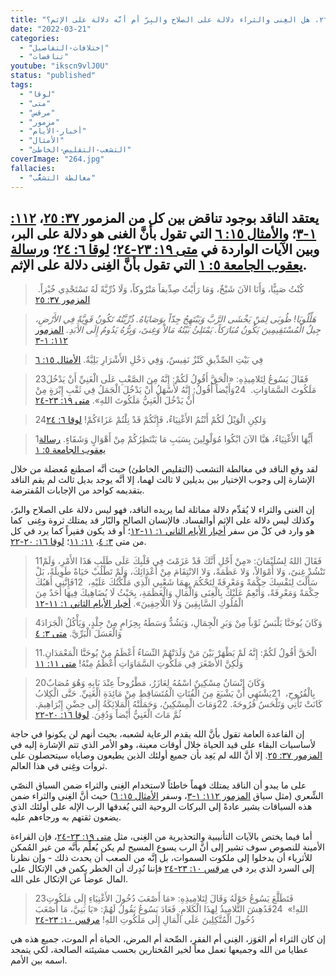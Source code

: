 ```yaml
---
title: "الإعتراض ٢٦٤، هل الغِنى والثراء دلالة على الصلاح والبِرّ أم أنَّه دلالة على الإثم؟"
date: "2022-03-21"
categories:
  - "إختلافات-التفاصيل"
  - "تناقضات"
youtube: "ikscn9vlJ0U"
status: "published"
tags:
  - "لوقا"
  - "متى"
  - "مرقس"
  - "مزمور"
  - "أخبار-الأيام"
  - "الأمثال"
  - "التشعب-التقليص-الخاطئ"
coverImage: "264.jpg"
fallacies:
  - "مغالطة التشعُّب"
---
```


## **يعتقد الناقد بوجود تناقض بين كل من المزمور [٣٧: ٢٥](https://www.bible.com//bible/101/PSA.37.25)، [١١٢: ١-٣](https://www.bible.com//bible/101/PSA.112.1-3)؛ و[الأمثال ١٥: ٦](https://www.bible.com//bible/101/PRO.15.6) التي تقول بأنَّ الغنى هو دلالة على البر، وبين الآيات الواردة في [متى ١٩: ٢٣-٢٤](https://www.bible.com//bible/101/MAT.19.23-24)؛ [لوقا ٦: ٢٤](https://www.bible.com//bible/101/LUK.6.24)؛ و[رسالة يعقوب الجامعة ٥: ١](https://www.bible.com//bible/101/JAS.5.1) التي تقول بأنَّ الغِنى دلالة على الإثم.**

> كُنْتُ صَبِيًّا، وَأَنَا الآنَ شَيْخٌ، وَمَا رَأَيْتُ صِدِّيقاً مَتْرُوكاً، وَلَا ذُرِّيَّةً لَهُ تَسْتَجْدِي خُبْزاً.  [المزمور ٣٧: ٢٥](https://www.bible.com//bible/101/PSA.37.25)

> _هَلِّلُويَا! طُوبَى لِمَنْ يَخْشَى الرَّبَّ وَيَبْتَهِجُ جِدّاً بِوَصَايَاهُ. ذُرِّيَّتُهُ تَكُونُ قَوِيَّةً فِي الأَرْضِ، جِيلُ الْمُسْتَقِيمِينَ يَكُونُ مُبَارَكاً. يَمْتَلِئُ بَيْتُهُ مَالاً وَغِنىً، وَبِرُّهُ يَدُومُ إِلَى الأَبَدِ._ [المزمور ١١٢: ١-٣](https://www.bible.com//bible/101/PSA.112.1-3)

> فِي بَيْتِ الصِّدِّيقِ كَنْزٌ نَفِيسٌ، وَفِي دَخْلِ الأَشْرَارِ بَلِيَّةٌ. [الأمثال ١٥: ٦](https://www.bible.com//bible/101/PRO.15.6)

> 23فَقَالَ يَسُوعُ لِتَلامِيذِهِ: «الْحَقَّ أَقُولُ لَكُمْ: إِنَّهُ مِنَ الصَّعْبِ عَلَى الْغَنِيِّ أَنْ يَدْخُلَ مَلَكُوتَ السَّمَاوَاتِ.  24وَأَيْضاً أَقُولُ: إِنَّهُ لأَسْهَلُ أَنْ يَدْخُلَ الْجَمَلُ فِي ثَقْبِ إِبْرَةٍ مِنْ أَنْ يَدْخُلَ الْغَنِيُّ مَلَكُوتَ اللهِ». [متى ١٩: ٢٣-٢٤](https://www.bible.com//bible/101/MAT.19.23-24)

> 24وَلكِنِ الْوَيْلُ لَكُمْ أَنْتُمُ الأَغْنِيَاءُ، فَإِنَّكُمْ قَدْ نِلْتُمْ عَزَاءَكُمْ! [لوقا ٦: ٢٤](https://www.bible.com//bible/101/LUK.6.24)

> 1أَيُّهَا الأَغْنِيَاءُ، هَيَّا الآنَ ابْكُوا مُوَلْوِلِينَ بِسَبَبِ مَا يَنْتَظِرُكُمْ مِنْ أَهْوَالٍ وَشَقَاءٍ. [رسالة يعقوب الجامعة ٥: ١](https://www.bible.com//bible/101/JAS.5.1)

لقد وقع الناقد في مغالطة التشعب (التقليص الخاطئ) حيث أنَّه اصطنع مُعضلة من خلال الإشارة إلى وجوب الإختيار بين بديلين لا ثالث لهما، إلا أنَّه يوجد بديل ثالث لم يقم الناقد بتقديمه كواحد من الإجابات المُفترضة.

إن الغنى والثراء لا يُقدِّم دلالة مماثلة لما يريده الناقد، فهو ليس دلالة على الصلاح والبرّ، وكذلك ليس دلالة على الإثم أوالفساد. فالإنسان الصالح والبّار قد يمتلك ثروة وغِنى  كما هو وارد في كلّ من سفر [أخبار الأيام الثاني ١: ١١-١٢](https://www.bible.com//bible/101/2CH.1.11-12)؛ أو قد يكون فقيراً كما يرد في كل من متى [٣: ٤](https://www.bible.com//bible/101/MAT.3.4)، [١١: ١١](https://www.bible.com//bible/101/MAT.11.11)؛ [لوقا ١٦: ٢٠-٢٢](https://www.bible.com//bible/101/LUK.16.20-22).

> 11فَقَالَ اللهُ لِسُلَيْمَانَ: «مِنْ أَجْلِ أَنَّكَ قَدْ عَزَمْتَ فِي قَلْبِكَ عَلَى طَلَبِ هَذَا الأَمْرِ، وَلَمْ تَنْشُدْ غِنىً، وَلا أَمْوَالاً، وَلا عَظَمَةً، وَلا الانْتِقَامَ مِنْ أَعْدَائِكَ، وَلَمْ تَطْلُبْ حَيَاةً طَوِيلَةً، بَلْ سَأَلْتَ لِنَفْسِكَ حِكْمَةً وَمَعْرِفَةً لِتَحْكُمَ بِهِمَا شَعْبِي الَّذِي مَلَّكْتُكَ عَلَيْهِ،  12فَإِنَّنِي أَهَبُكَ حِكْمَةً وَمَعْرِفَةً، وَأُنْعِمُ عَلَيْكَ بِالْغِنَى وَالْمَالِ وَالْعَظَمَةِ، بِحَيْثُ لَا يُضَاهِيكَ فِيهَا أَحَدٌ مِنَ الْمُلُوكِ السَّابِقِينَ وَلا اللَّاحِقِينَ». [أخبار الأيام الثاني ١: ١١-١٢](https://www.bible.com//bible/101/2CH.1.11-12)

> 4وَكَانَ يُوحَنَّا يَلْبَسُ ثَوْباً مِنْ وَبَرِ الْجِمَالِ، وَيَشُدُّ وَسَطَهُ بِحِزَامٍ مِنْ جِلْدٍ، وَيَأْكُلُ الْجَرَادَ وَالْعَسَلَ الْبَرِّيَّ. [متى ٣: ٤](https://www.bible.com//bible/101/MAT.3.4)

> 11الْحَقَّ أَقُولُ لَكُمْ: إِنَّهُ لَمْ يَظْهَرْ بَيْنَ مَنْ وَلَدَتْهُمْ النِّسَاءُ أَعْظَمُ مِنْ يُوحَنَّا الْمَعْمَدَانِ. وَلَكِنَّ الأَصْغَرَ فِي مَلَكُوتِ السَّمَاوَاتِ أَعْظَمُ مِنْهُ! [متى ١١: ١١](https://www.bible.com//bible/101/MAT.11.11)

> 20وَكَانَ إِنْسَانٌ مِسْكِينٌ اسْمُهُ لِعَازَرُ، مَطْرُوحاً عِنْدَ بَابِهِ وَهُوَ مُصَابٌ بِالْقُرُوحِ،  21يَشْتَهِي أَنْ يَشْبَعَ مِنَ الْفُتَاتِ الْمُتَسَاقِطِ مِنْ مَائِدَةِ الْغَنِيِّ. حَتَّى الْكِلابُ كَانَتْ تَأْتِي وَتَلْحَسُ قُرُوحَهُ. 22وَمَاتَ الْمِسْكِينُ، وَحَمَلَتْهُ الْمَلائِكَةُ إِلَى حِضْنِ إِبْرَاهِيمَ. ثُمَّ مَاتَ الْغَنِيُّ أَيْضاً وَدُفِنَ. [لوقا ١٦: ٢٠-٢٢](https://www.bible.com//bible/101/LUK.16.20-22)

إن القاعدة العامة تقول بأنَّ الله يقدم الرعاية لشعبه، بحيث أنهم لن يكونوا في حاجة لأساسيات البقاء على قيد الحياة خلال أوقات معينة، وهو الأمر الذي تتم الإشارة إليه في [المزمور ٣٧: ٢٥](https://www.bible.com//bible/101/PSA.37.25). إلا أنَّ الله لم يَعِد بأن جميع أولئك الذين يطيعون وصاياه سيتحصلون على ثروات وغِنى في هذا العالم.

على ما يبدو أن الناقد يمتلك فهماً خاطئاً لاستخدام الغِنى والثراء ضمن السياق النصّي الشِّعري (مثل سياق [المزمور ١١٢: ١-٣](https://www.bible.com//bible/101/PSA.112.1-3)، وسفر [الأمثال ١٥: ٦](https://www.bible.com//bible/101/PRO.15.6)) حيث أنَّ الغِنى والثراء ضمن هذه السياقات يشير عادةً إلى البركات الروحية التي يُغدقها الرب الإله على أولئك الذي يضعون ثقتهم به ورجاءهم عليه.

أما فيما يختص بالآيات التأنيبية والتحذيرية من الغِنى، مثل [متى ١٩: ٢٣-٢٤](https://www.bible.com//bible/101/MAT.19.23-24)، فإن القراءة الأمينة للنصوص سوف تشير إلى أنَّ الرب يسوع المسيح لم يكن يُعلِّم بأنَّه من غير المُمكن للأثرياء أن يدخلوا إلى ملكوت السموات، بل إنَّه من الصعب أن يحدث ذلك - وإن نظرنا إلى السرد الذي يرد في [مرقس ١٠: ٢٣-٢٤](https://www.bible.com//bible/101/MRK.10.23-24) فإننا نُدِرك أن الخطر يكمن في الإتكال على المال عوضاً عن الإتكال على الله.

> 23فَتَطَلَّعَ يَسُوعُ حَوْلَهُ وَقَالَ لِتَلامِيذِهِ: «مَا أَصْعَبَ دُخُولَ الأَغْنِيَاءِ إِلَى مَلَكُوتِ اللهِ!»  24فَدُهِشَ التَّلامِيذُ لِهذَا الْكَلامِ. فَعَادَ يَسُوعُ يَقُولُ لَهُمْ: «يَا بَنِيَّ، مَا أَصْعَبَ دُخُولَ الْمُتَّكِلِينَ عَلَى الْمَالِ إِلَى مَلَكُوتِ اللهِ! [مرقس ١٠: ٢٣-٢٤](https://www.bible.com//bible/101/MRK.10.23-24)

إن كان الثراء أم العَوَز، الغِنى أم الفقر، الصِّحة أم المرض، الحياة أم الموت، جميع هذه هي عطايا من الله وجميعها تعمل معاً لخير المُختارين بحسب مشيئته الصالحة، لكي يتمجد اسمه بين الأمم.
